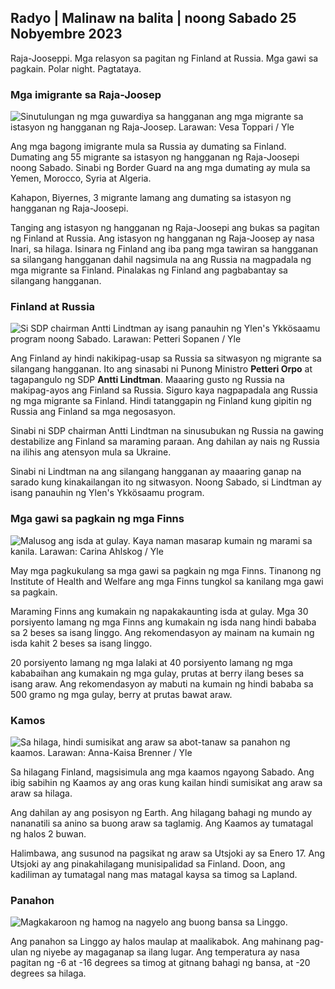 ## Radyo \| Malinaw na balita \| noong Sabado 25 Nobyembre 2023

Raja-Jooseppi. Mga relasyon sa pagitan ng Finland at Russia. Mga gawi sa pagkain. Polar night. Pagtataya.

### Mga imigrante sa Raja-Joosep

![Sinutulungan ng mga guwardiya sa hangganan ang mga migrante sa istasyon ng hangganan ng Raja-Joosep. Larawan: Vesa Toppari / Yle](https://images.cdn.yle.fi/image/upload/c_crop,h_2485,w_4434,x_0,y_0/ar_1.777777777777777,c_fill,g_faces,h_675,w_1200/d_1200/dprq_auto:eco/f_auto/fl_lossy/v1700923049/39-12066516562050c25bf5)

Ang mga bagong imigrante mula sa Russia ay dumating sa Finland. Dumating ang 55 migrante sa istasyon ng hangganan ng Raja-Joosepi noong Sabado. Sinabi ng Border Guard na ang mga dumating ay mula sa Yemen, Morocco, Syria at Algeria.

Kahapon, Biyernes, 3 migrante lamang ang dumating sa istasyon ng hangganan ng Raja-Joosepi.

Tanging ang istasyon ng hangganan ng Raja-Joosepi ang bukas sa pagitan ng Finland at Russia. Ang istasyon ng hangganan ng Raja-Joosep ay nasa Inari, sa hilaga. Isinara ng Finland ang iba pang mga tawiran sa hangganan sa silangang hangganan dahil nagsimula na ang Russia na magpadala ng mga migrante sa Finland. Pinalakas ng Finland ang pagbabantay sa silangang hangganan.

### Finland at Russia

![Si SDP chairman Antti Lindtman ay isang panauhin ng Ylen's Ykkösaamu program noong Sabado. Larawan: Petteri Sopanen / Yle](https://images.cdn.yle.fi/image/upload/c_crop,h_2246,w_3994,x_0,y_219/ar_1.7777777777777777,c_fill,g_faces,h_670/w_pr_121.q_auto:eco/f_auto/fl_lossy/v1700900444/39-12065056561addd4a0a6)

Ang Finland ay hindi nakikipag-usap sa Russia sa sitwasyon ng migrante sa silangang hangganan. Ito ang sinasabi ni Punong Ministro **Petteri Orpo** at tagapangulo ng SDP **Antti Lindtman**. Maaaring gusto ng Russia na makipag-ayos ang Finland sa Russia. Siguro kaya nagpapadala ang Russia ng mga migrante sa Finland. Hindi tatanggapin ng Finland kung gipitin ng Russia ang Finland sa mga negosasyon.

Sinabi ni SDP chairman Antti Lindtman na sinusubukan ng Russia na gawing destabilize ang Finland sa maraming paraan. Ang dahilan ay nais ng Russia na ilihis ang atensyon mula sa Ukraine.

Sinabi ni Lindtman na ang silangang hangganan ay maaaring ganap na sarado kung kinakailangan ito ng sitwasyon. Noong Sabado, si Lindtman ay isang panauhin ng Ylen's Ykkösaamu program.

### Mga gawi sa pagkain ng mga Finns

![Malusog ang isda at gulay. Kaya naman masarap kumain ng marami sa kanila. Larawan: Carina Ahlskog / Yle](https://images.cdn.yle.fi/image/upload/c_crop,h_2495,w_4437,x_987,y_765/ar_1.7777777777777777,c_fill,g_faces,h_6105,w_prq_auto:eco/f_auto/fl_lossy/v1693405582/39-116488464ef488e5f9cd)

May mga pagkukulang sa mga gawi sa pagkain ng mga Finns. Tinanong ng Institute of Health and Welfare ang mga Finns tungkol sa kanilang mga gawi sa pagkain.

Maraming Finns ang kumakain ng napakakaunting isda at gulay. Mga 30 porsiyento lamang ng mga Finns ang kumakain ng isda nang hindi bababa sa 2 beses sa isang linggo. Ang rekomendasyon ay mainam na kumain ng isda kahit 2 beses sa isang linggo.

20 porsiyento lamang ng mga lalaki at 40 porsiyento lamang ng mga kababaihan ang kumakain ng mga gulay, prutas at berry ilang beses sa isang araw. Ang rekomendasyon ay mabuti na kumain ng hindi bababa sa 500 gramo ng mga gulay, berry at prutas bawat araw.

### Kamos

![Sa hilaga, hindi sumisikat ang araw sa abot-tanaw sa panahon ng kaamos. Larawan: Anna-Kaisa Brenner / Yle](https://images.cdn.yle.fi/image/upload/c_crop,h_1944,w_3456,x_0,y_1025/ar_1.7777777777777777,c_fill,g_faces,h_61_205,wd.0/q_auto:eco/f_auto/fl_lossy/v1641653122/39-89980561d9a329301e9)

Sa hilagang Finland, magsisimula ang mga kaamos ngayong Sabado. Ang ibig sabihin ng Kaamos ay ang oras kung kailan hindi sumisikat ang araw sa araw sa hilaga.

Ang dahilan ay ang posisyon ng Earth. Ang hilagang bahagi ng mundo ay nananatili sa anino sa buong araw sa taglamig. Ang Kaamos ay tumatagal ng halos 2 buwan.

Halimbawa, ang susunod na pagsikat ng araw sa Utsjoki ay sa Enero 17. Ang Utsjoki ay ang pinakahilagang munisipalidad sa Finland. Doon, ang kadiliman ay tumatagal nang mas matagal kaysa sa timog sa Lapland.

### Panahon

![Magkakaroon ng hamog na nagyelo ang buong bansa sa Linggo.](https://images.cdn.yle.fi/image/upload/c_crop,h_1080,w_1919,x_0,y_0/ar_1.7777777777777777,c_fill,g_faces,h_675,w_1205/dpr_1.0/q_auto:eco/f_auto/fl_lossy/v1700928265/39-120668565621aeb49ab4)

Ang panahon sa Linggo ay halos maulap at maalikabok. Ang mahinang pag-ulan ng niyebe ay magaganap sa ilang lugar. Ang temperatura ay nasa pagitan ng -6 at -16 degrees sa timog at gitnang bahagi ng bansa, at -20 degrees sa hilaga.